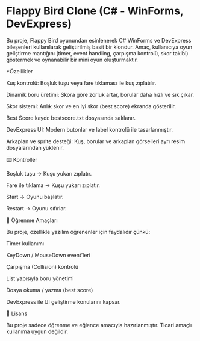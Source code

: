 # Flappy Bird Clone (C# - WinForms, DevExpress)

Bu proje, Flappy Bird oyunundan esinlenerek C# WinForms ve DevExpress bileşenleri kullanılarak geliştirilmiş basit bir klondur.
Amaç, kullanıcıya oyun geliştirme mantığını (timer, event handling, çarpışma kontrolü, skor takibi) göstermek ve oynanabilir bir mini oyun oluşturmaktır.

*Özellikler

Kuş kontrolü: Boşluk tuşu veya fare tıklaması ile kuş zıplatılır.

Dinamik boru üretimi: Skora göre zorluk artar, borular daha hızlı ve sık çıkar.

Skor sistemi: Anlık skor ve en iyi skor (best score) ekranda gösterilir.

Best Score kaydı: bestscore.txt dosyasında saklanır.

DevExpress UI: Modern butonlar ve label kontrolü ile tasarlanmıştır.

Arkaplan ve sprite desteği: Kuş, borular ve arkaplan görselleri ayrı resim dosyalarından yüklenir.

⌨️ Kontroller

Boşluk tuşu → Kuşu yukarı zıplatır.

Fare ile tıklama → Kuşu yukarı zıplatır.

Start → Oyunu başlatır.

Restart → Oyunu sıfırlar.

🧩 Öğrenme Amaçları

Bu proje, özellikle yazılım öğrenenler için faydalıdır çünkü:

Timer kullanımı

KeyDown / MouseDown event’leri

Çarpışma (Collision) kontrolü

List yapısıyla boru yönetimi

Dosya okuma / yazma (best score)

DevExpress ile UI geliştirme
konularını kapsar.

📜 Lisans

Bu proje sadece öğrenme ve eğlence amacıyla hazırlanmıştır.
Ticari amaçlı kullanıma uygun değildir.
